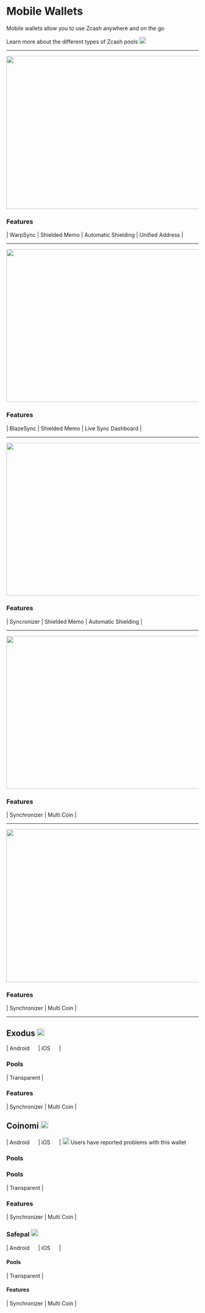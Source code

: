# Mobile Wallets

Mobile wallets allow you to use Zcash anywhere and on the go

Learn more about the different types of Zcash pools [<img src="https://raw.githubusercontent.com/FortAwesome/Font-Awesome/6.x/svgs/solid/square-arrow-up-right.svg" alt="arrow" width="18" height="18"/>](https://wiki.zechub.xyz/zcash-value-pools)

---

<a href="https://ywallet.app/installation/">
    <img src="https://i.ibb.co/Fm9K8Xx/ywalletcard.png" alt="" width="700" height="400"/>
</a>

<aside>
  
### Features
| WarpSync | Shielded Memo | Automatic Shielding | Unified Address |

</aside>

---

<a href="https://play.google.com/store/apps/details?id=org.ZingoLabs.Zingo">
    <img src="https://i.ibb.co/MssGcyq/zingocard.png" alt="" width="700" height="400"/>
</a>

<aside>
  
### Features
| BlazeSync | Shielded Memo | Live Sync Dashboard |

</aside>

---

<a href="https://nighthawkwallet.com">
    <img src="https://i.ibb.co/CKycwgD/zingocard-4.png" alt="" width="700" height="400"/>
</a>

<aside>
  
### Features
| Syncronizer | Shielded Memo | Automatic Shielding |

</aside>

---

<a href="https://edge.app">
    <img src="https://i.ibb.co/Hh7vQFt/zingocard-2.png" alt="" width="700" height="400"/>
</a>

<aside>
  
### Features
| Synchronizer | Multi Coin |

</aside>

---

<a href="https://unstoppable.money">
    <img src="https://i.ibb.co/F4kCSBd/zingocard-3.png" alt="" width="700" height="400"/>
</a>

<aside>
  
### Features
| Synchronizer | Multi Coin |

</aside>

---


## Exodus [<img src="https://raw.githubusercontent.com/FortAwesome/Font-Awesome/6.x/svgs/solid/arrow-up-right-from-square.svg" width="20" height="20"/>](https://www.exodus.com/)
| Android [<img src="https://raw.githubusercontent.com/FortAwesome/Font-Awesome/6.x/svgs/solid/square-arrow-up-right.svg" width="15" height="15"/>](https://play.google.com/store/apps/details?id=exodusmovement.exodus) | iOS [<img src="https://raw.githubusercontent.com/FortAwesome/Font-Awesome/6.x/svgs/solid/square-arrow-up-right.svg" width="15" height="15"/>](https://apps.apple.com/app/apple-store/id1414384820?mt=8) |

### Pools
| Transparent |

### Features
| Synchronizer | Multi Coin |



## Coinomi [<img src="https://raw.githubusercontent.com/FortAwesome/Font-Awesome/6.x/svgs/solid/arrow-up-right-from-square.svg" width="20" height="20" alt="" />](https://www.coinomi.com/en/)
| Android [<img src="https://raw.githubusercontent.com/FortAwesome/Font-Awesome/6.x/svgs/solid/square-arrow-up-right.svg" width="15" height="15" alt="" />](https://play.google.com/store/apps/details?id=com.coinomi.wallet) | iOS [<img src="https://raw.githubusercontent.com/FortAwesome/Font-Awesome/6.x/svgs/solid/square-arrow-up-right.svg" width="15" height="15" alt="" />](https://apps.apple.com/app/coinomi-wallet/id1333588809) | <img src="https://raw.githubusercontent.com/FortAwesome/Font-Awesome/6.x/svgs/solid/triangle-exclamation.svg" width="18" height="18" alt="" /> Users have reported problems with this wallet

### Pools 

### Pools
| Transparent |

### Features
| Synchronizer | Multi Coin |


### Safepal [<img src="https://raw.githubusercontent.com/FortAwesome/Font-Awesome/6.x/svgs/solid/arrow-up-right-from-square.svg" width="20" height="20" alt="" />](https://www.safepal.com/)
| Android [<img src="https://raw.githubusercontent.com/FortAwesome/Font-Awesome/6.x/svgs/solid/square-arrow-up-right.svg" width="15" height="15" alt="" />](https://play.google.com/store/apps/details?id=io.safepal.wallet) | iOS [<img src="https://raw.githubusercontent.com/FortAwesome/Font-Awesome/6.x/svgs/solid/square-arrow-up-right.svg" width="15" height="15" alt="" />](https://apps.apple.com/app/apple-store/id1548297139?mt=8) |

#### Pools
| Transparent |

#### Features
| Synchronizer | Multi Coin |

